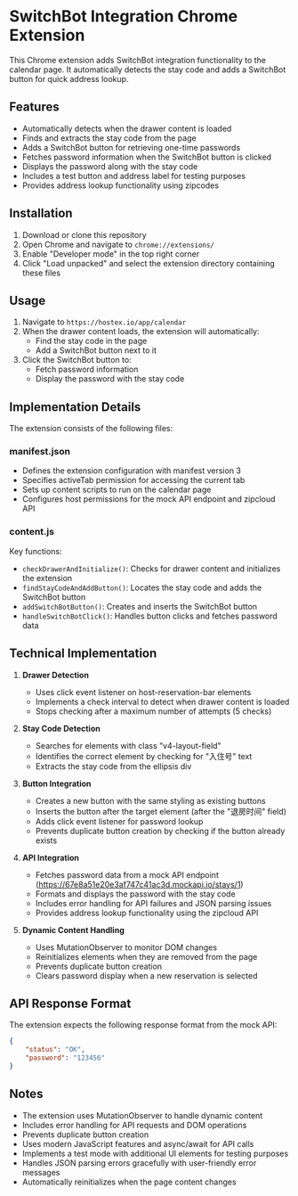 # SwitchBot Integration Chrome Extension

This Chrome extension adds SwitchBot integration functionality to the calendar page. It automatically detects the stay code and adds a SwitchBot button for quick address lookup.

## Features

- Automatically detects when the drawer content is loaded
- Finds and extracts the stay code from the page
- Adds a SwitchBot button for retrieving one-time passwords
- Fetches password information when the SwitchBot button is clicked
- Displays the password along with the stay code
- Includes a test button and address label for testing purposes
- Provides address lookup functionality using zipcodes

## Installation

1. Download or clone this repository
2. Open Chrome and navigate to `chrome://extensions/`
3. Enable "Developer mode" in the top right corner
4. Click "Load unpacked" and select the extension directory containing these files

## Usage

1. Navigate to `https://hostex.io/app/calendar`
2. When the drawer content loads, the extension will automatically:
   - Find the stay code in the page
   - Add a SwitchBot button next to it
3. Click the SwitchBot button to:
   - Fetch password information
   - Display the password with the stay code

## Implementation Details

The extension consists of the following files:

### manifest.json
- Defines the extension configuration with manifest version 3
- Specifies activeTab permission for accessing the current tab
- Sets up content scripts to run on the calendar page
- Configures host permissions for the mock API endpoint and zipcloud API

### content.js
Key functions:
- `checkDrawerAndInitialize()`: Checks for drawer content and initializes the extension
- `findStayCodeAndAddButton()`: Locates the stay code and adds the SwitchBot button
- `addSwitchBotButton()`: Creates and inserts the SwitchBot button
- `handleSwitchBotClick()`: Handles button clicks and fetches password data

## Technical Implementation

1. **Drawer Detection**
   - Uses click event listener on host-reservation-bar elements
   - Implements a check interval to detect when drawer content is loaded
   - Stops checking after a maximum number of attempts (5 checks)

2. **Stay Code Detection**
   - Searches for elements with class "v4-layout-field"
   - Identifies the correct element by checking for "入住号" text
   - Extracts the stay code from the ellipsis div

3. **Button Integration**
   - Creates a new button with the same styling as existing buttons
   - Inserts the button after the target element (after the "退房时间" field)
   - Adds click event listener for password lookup
   - Prevents duplicate button creation by checking if the button already exists

4. **API Integration**
   - Fetches password data from a mock API endpoint (https://67e8a51e20e3af747c41ac3d.mockapi.io/stays/1)
   - Formats and displays the password with the stay code
   - Includes error handling for API failures and JSON parsing issues
   - Provides address lookup functionality using the zipcloud API

5. **Dynamic Content Handling**
   - Uses MutationObserver to monitor DOM changes
   - Reinitializes elements when they are removed from the page
   - Prevents duplicate button creation
   - Clears password display when a new reservation is selected

## API Response Format

The extension expects the following response format from the mock API:

```json
{
    "status": "OK",
    "password": "123456"
}
```

## Notes

- The extension uses MutationObserver to handle dynamic content
- Includes error handling for API requests and DOM operations
- Prevents duplicate button creation
- Uses modern JavaScript features and async/await for API calls
- Implements a test mode with additional UI elements for testing purposes
- Handles JSON parsing errors gracefully with user-friendly error messages
- Automatically reinitializes when the page content changes
